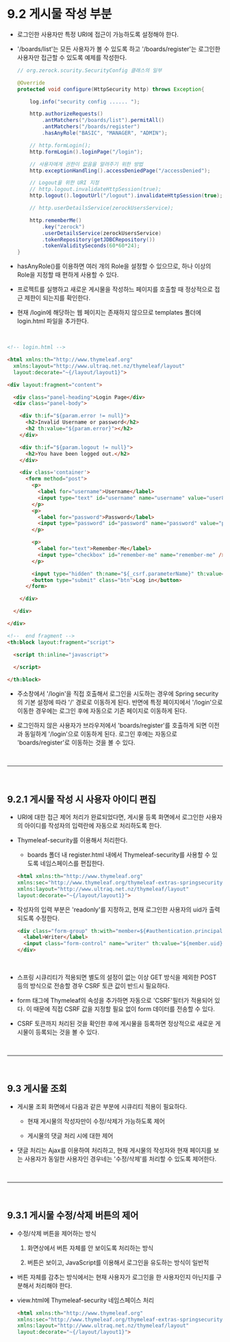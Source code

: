 # 9.2 게시물 작성 부분

  - 로그인한 사용자만 특정 URI에 접근이 가능하도록 설정해야 한다.

  - '/boards/list'는 모든 사용자가 볼 수 있도록 하고 '/boards/register'는 로그인한 사용자만 접근할 수 있도록 예제를 작성한다.

    ```Java
    // org.zerock.scurity.SecurityConfig 클래스의 일부

    @Override
    protected void configure(HttpSecurity http) throws Exception{

        log.info("security config ...... ");

        http.authorizeRequests()
            .antMatchers("/boards/list").permitAll()
            .antMatchers("/boards/register")
            .hasAnyRole("BASIC", "MANAGER", "ADMIN");

        // http.formLogin();
        http.formLogin().loginPage("/login");

        // 사용자에게 권한이 없음을 알려주기 위한 방법
        http.exceptionHandling().accessDeniedPage("/accessDenied");

        // Logout을 위한 URI 지정
        // http.logout.invalidateHttpSession(true);
        http.logout().logoutUrl("/logout").invalidateHttpSession(true);

        // http.userDetailsService(zerockUsersService);

        http.rememberMe()
            .key("zerock")
            .userDetailsService(zerockUsersService)
            .tokenRepository(getJDBCRepository())
            .tokenValiditySeconds(60*60*24);
    }
    ```
  
  - hasAnyRole()를 이용하면 여러 개의 Role을 설정할 수 있으므로, 하나 이상의 Role을 지정할 때 편하게 사용할 수 있다.

  - 프로젝트를 실행하고 새로운 게시물을 작성하느 페이지를 호출할 때 정상적으로 접근 제한이 되는지를 확인한다.

  - 현재 /login에 해당하는 웹 페이지는 존재하지 않으므로 templates 폴더에 login.html 파일을 추가한다.

<br />

  ```HTML
  <!-- login.html -->

  <html xmlns:th="http://www.thymeleaf.org"
	xmlns:layout="http://www.ultraq.net.nz/thymeleaf/layout"
	layout:decorate="~{/layout/layout1}">

  <div layout:fragment="content">

    <div class="panel-heading">Login Page</div>
    <div class="panel-body">

      <div th:if="${param.error != null}">
        <h2>Invalid Username or password</h2>
        <h2 th:value="${param.error}"></h2>
      </div>

      <div th:if="${param.logout != null}">
        <h2>You have been logged out.</h2>
      </div>

      <div class='container'>
        <form method="post">
          <p>
            <label for="username">Username</label>
            <input type="text" id="username" name="username" value="user88" />
          </p>
          <p>
            <label for="password">Password</label>
            <input type="password" id="password" name="password" value="pw88" />
          </p>

          <p>
            <label for="text">Remember-Me</label>
            <input type="checkbox" id="remember-me" name="remember-me" />
          </p>

          <input type="hidden" th:name="${_csrf.parameterName}" th:value="${_csrf.token}" />
          <button type="submit" class="btn">Log in</button>
        </form>

      </div>

    </div>

  </div>

  <!--  end fragment -->
  <th:block layout:fragment="script">

    <script th:inline="javascript">
      
    </script>

  </th:block>
  ```
  
  - 주소창에서 '/login'을 직접 호출해서 로그인을 시도하는 경우에 Spring security의 기본 설정에 따라 '/' 경로로 이동하게 된다. 반면에 특정 페이지에서 '/login'으로 이동한 경우에는 로그인 후에 자동으로 기존 페이지로 이동하게 된다.

  - 로그인하지 않은 사용자가 브라우저에서 'boards/register'를 호출하게 되면 이전과 동일하게 '/login'으로 이동하게 된다. 로그인 후에는 자동으로 'boards/register'로 이동하는 것을 볼 수 있다.

<br />
<hr />
<br />

## 9.2.1 게시물 작성 시 사용자 아이디 편집

  - URI에 대한 접근 제어 처리가 완료되었다면, 게시물 등록 화면에서 로그인한 사용자의 아이디를 작성자의 입력란에 자동으로 처리하도록 한다.

  - Thymeleaf-security를 이용해서 처리한다. 
    
    - boards 폴더 내 register.html 내에서 Thymeleaf-security를 사용할 수 있도록 네임스페이스를 편집한다.

    ```HTML
    <html xmlns:th="http://www.thymeleaf.org"
  	xmlns:sec="http://www.thymeleaf.org/thymeleaf-extras-springsecurity5"
	xmlns:layout="http://www.ultraq.net.nz/thymeleaf/layout"
	layout:decorate="~{/layout/layout1}">
    ```

  - 작성자의 입력 부분은 'readonly'를 지정하고, 현재 로그인한 사용자의 uid가 출력되도록 수정한다.

    ```HTML
    <div class="form-group" th:with="member=${#authentication.principal.member}">
      <label>Writer</label> 
      <input class="form-control" name="writer"	th:value="${member.uid}" readonly="readonly" />
    </div>
    ```

<br />

  - 스프링 시큐리티가 적용되면 별도의 설정이 없는 이상 GET 방식을 제외한 POST 등의 방식으로 전송할 경우 CSRF 토큰 값이 반드시 필요하다.

  - form 태그에 Thymeleaf의 속성을 추가하면 자동으로 'CSRF'필터가 적용되어 있다. 이 때문에 직접 CSRF 값을 지정할 필요 없이 form 데이터를 전송할 수 있다.

  - CSRF 토큰까지 처리된 것을 확인한 후에 게시물을 등록하면 정상적으로 새로운 게시물이 등록되는 것을 볼 수 있다.

<br />
<hr />
<br />

## 9.3 게시물 조회

  - 게시물 조회 화면에서 다음과 같은 부분에 시큐리티 적용이 필요하다.

    - 현재 게시물의 작성자만이 수정/삭제가 가능하도록 제어

    - 게시물의 댓글 처리 시에 대한 제어

  - 댓글 처리는 Ajax를 이용하여 처리하고, 현재 게시물의 작성자와 현재 페이지를 보는 사용자가 동일한 사용자인 경우네는 '수정/삭제'를 처리할 수 있도록 제어한다.


<br />
<hr />
<br />

## 9.3.1 게시물 수정/삭제 버튼의 제어

  - 수정/삭제 버튼을 제어하는 방식

    1. 화면상에서 버튼 자체를 안 보이도록 처리하는 방식

    2. 버튼은 보이고, JavaScript를 이용해서 로그인을 유도하는 방식이 일반적

  - 버튼 자체를 감추는 방식에서는 현재 사용자가 로그인을 한 사용자인지 아닌지를 구분해서 처리해야 한다.

  - view.html에 Thymeleaf-security 네임스페이스 처리

    ```HTML
    <html xmlns:th="http://www.thymeleaf.org"
  	xmlns:sec="http://www.thymeleaf.org/thymeleaf-extras-springsecurity5"
	xmlns:layout="http://www.ultraq.net.nz/thymeleaf/layout"
	layout:decorate="~{/layout/layout1}">
    ```